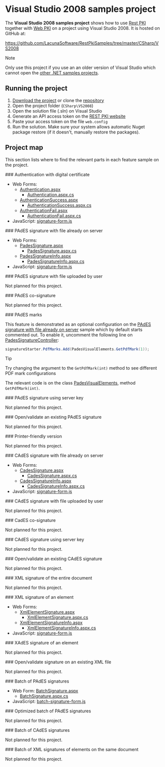 ﻿# Visual Studio 2008 samples project

The **Visual Studio 2008 samples project** shows how to use [Rest PKI](../index.md) together with [Web PKI](../../web-pki/index.md)
on a project using Visual Studio 2008. It is hosted on GitHub at:

https://github.com/LacunaSoftware/RestPkiSamples/tree/master/CSharp/VS2008

> [!NOTE]
> Only use this project if you use an an older version of Visual Studio which cannot open the [other .NET samples projects](index.md).

## Running the project

1. [Download the project](https://github.com/LacunaSoftware/RestPkiSamples/archive/master.zip) or clone the [repository](https://github.com/LacunaSoftware/RestPkiSamples.git)
1. Open the project folder (`CSharp\VS2008`)
1. Open the solution file (.sln) on Visual Studio
1. Generate an API access token on the [REST PKI website](https://pki.rest/)
1. Paste your access token on the file `web.config`
1. Run the solution. Make sure your system allows automatic Nuget package restore (if it doesn't, manually restore the packages).

## Project map

This section lists where to find the relevant parts in each feature sample on the project.

<a name="auth" />
### Authentication with digital certificate

* Web Forms: 
	* [Authentication.aspx](https://github.com/LacunaSoftware/RestPkiSamples/blob/master/CSharp/VS2008/WebApplication1/Authentication.aspx)
		* [Authentication.aspx.cs](https://github.com/LacunaSoftware/RestPkiSamples/blob/master/CSharp/VS2008/WebApplication1/Authentication.aspx.cs)
	* [AuthenticationSuccess.aspx](https://github.com/LacunaSoftware/RestPkiSamples/blob/master/CSharp/VS2008/WebApplication1/AuthenticationSuccess.aspx)
		* [AuthenticationSuccess.aspx.cs](https://github.com/LacunaSoftware/RestPkiSamples/blob/master/CSharp/VS2008/WebApplication1/AuthenticationSuccess.aspx.cs)
	* [AuthenticationFail.aspx](https://github.com/LacunaSoftware/RestPkiSamples/blob/master/CSharp/VS2008/WebApplication1/AuthenticationFail.aspx)
		* [AuthenticationFail.aspx.cs](https://github.com/LacunaSoftware/RestPkiSamples/blob/master/CSharp/VS2008/WebApplication1/AuthenticationFail.aspx.cs)
* JavaScript: [signature-form.js](https://github.com/LacunaSoftware/RestPkiSamples/blob/master/CSharp/VS2008/WebApplication1/Scripts/signature-form.js)

<a name="pades" />
### PAdES signature with file already on server

* Web Forms:
	* [PadesSignature.aspx](https://github.com/LacunaSoftware/RestPkiSamples/blob/master/CSharp/VS2008/WebApplication1/PadesSignature.aspx)
		* [PadesSignature.aspx.cs](https://github.com/LacunaSoftware/RestPkiSamples/blob/master/CSharp/VS2008/WebApplication1/PadesSignature.aspx.cs)
	* [PadesSignatureInfo.aspx](https://github.com/LacunaSoftware/RestPkiSamples/blob/master/CSharp/VS2008/WebApplication1/PadesSignatureInfo.aspx)
		* [PadesSignatureInfo.aspx.cs](https://github.com/LacunaSoftware/RestPkiSamples/blob/master/CSharp/VS2008/WebApplication1/PadesSignatureInfo.aspx.cs)
* JavaScript: [signature-form.js](https://github.com/LacunaSoftware/RestPkiSamples/blob/master/CSharp/VS2008/WebApplication1/Scripts/signature-form.js)

<a name="pades-upload" />
### PAdES signature with file uploaded by user

Not planned for this project.

<a name="pades-cosign" />
### PAdES co-signature

Not planned for this project.

<a name="pdf-marks" />
### PAdES marks

This feature is demonstrated as an optional configuration on the [PAdES signature with file already on server](#pades)
sample which by default starts commented out. To enable it, uncomment the following line on
[PadesSignatureController](https://github.com/LacunaSoftware/RestPkiSamples/blob/master/CSharp/VS2008/WebApplication1/PadesSignature.aspx.cs):

```cs
signatureStarter.PdfMarks.Add(PadesVisualElements.GetPdfMark(1));
```

> [!TIP]
> Try changing the argument to the `GetPdfMark(int)` method to see different PDF mark configurations

The relevant code is on the class [PadesVisualElements](https://github.com/LacunaSoftware/RestPkiSamples/blob/master/CSharp/VS2008/WebApplication1/PadesVisualElements.cs), method `GetPdfMark(int)`.

<a name="pades-server" />
### PAdES signature using server key

Not planned for this project.

<a name="open-pades" />
### Open/validate an existing PAdES signature

Not planned for this project.

<a name="print" />
### Printer-friendly version

Not planned for this project.

<a name="cades" />
### CAdES signature with file already on server

* Web Forms:
	* [CadesSignature.aspx](https://github.com/LacunaSoftware/RestPkiSamples/blob/master/CSharp/VS2008/WebApplication1/CadesSignature.aspx)
		* [CadesSignature.aspx.cs](https://github.com/LacunaSoftware/RestPkiSamples/blob/master/CSharp/VS2008/WebApplication1/CadesSignature.aspx.cs)
	* [CadesSignatureInfo.aspx](https://github.com/LacunaSoftware/RestPkiSamples/blob/master/CSharp/VS2008/WebApplication1/CadesSignatureInfo.aspx)
		* [CadesSignatureInfo.aspx.cs](https://github.com/LacunaSoftware/RestPkiSamples/blob/master/CSharp/VS2008/WebApplication1/CadesSignatureInfo.aspx.cs)
* JavaScript: [signature-form.js](https://github.com/LacunaSoftware/RestPkiSamples/blob/master/CSharp/VS2008/WebApplication1/Scripts/signature-form.js)

<a name="cades-upload" />
### CAdES signature with file uploaded by user

Not planned for this project.

<a name="cades-cosign" />
### CadES co-signature

Not planned for this project.

<a name="cades-server" />
### CAdES signature using server key

Not planned for this project.

<a name="open-cades" />
### Open/validate an existing CAdES signature

Not planned for this project.

<a name="xml-full" />
### XML signature of the entire document

Not planned for this project.

<a name="xml-element" />
### XML signature of an element

* Web Forms:
	* [XmlElementSignature.aspx](https://github.com/LacunaSoftware/RestPkiSamples/blob/master/CSharp/VS2008/WebApplication1/XmlElementSignature.aspx)
		* [XmlElementSignature.aspx.cs](https://github.com/LacunaSoftware/RestPkiSamples/blob/master/CSharp/VS2008/WebApplication1/XmlElementSignature.aspx.cs)
	* [XmlElementSignatureInfo.aspx](https://github.com/LacunaSoftware/RestPkiSamples/blob/master/CSharp/VS2008/WebApplication1/XmlElementSignatureInfo.aspx)
		* [XmlElementSignatureInfo.aspx.cs](https://github.com/LacunaSoftware/RestPkiSamples/blob/master/CSharp/VS2008/WebApplication1/XmlElementSignatureInfo.aspx.cs)
* JavaScript: [signature-form.js](https://github.com/LacunaSoftware/RestPkiSamples/blob/master/CSharp/VS2008/WebApplication1/Scripts/signature-form.js)

<a name="xades-element" />
### XAdES signature of an element

Not planned for this project.

<a name="open-xml" />
### Open/validate signature on an existing XML file

Not planned for this project.

<a name="batch" />
### Batch of PAdES signatures

* Web Form: [BatchSignature.aspx](https://github.com/LacunaSoftware/RestPkiSamples/blob/master/CSharp/VS2008/WebApplication1/BatchSignature.aspx)
	* [BatchSignature.aspx.cs](https://github.com/LacunaSoftware/RestPkiSamples/blob/master/CSharp/VS2008/WebApplication1/BatchSignature.aspx.cs)
* JavaScript: [batch-signature-form.js](https://github.com/LacunaSoftware/RestPkiSamples/blob/master/CSharp/VS2008/WebApplication1/Scripts/batch-signature-form.js)

<a name="batch-optimized" />
### Optimized batch of PAdES signatures

Not planned for this project.

<a name="batch-cades" />
### Batch of CAdES signatures

Not planned for this project.

<a name="batch-xml-element" />
### Batch of XML signatures of elements on the same document

Not planned for this project.